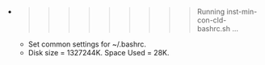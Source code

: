 * >>>>>>>>> Running inst-min-con-cld-bashrc.sh ...
  * Set common settings for ~/.bashrc.
  * Disk size = 1327244K. Space Used = 28K.

